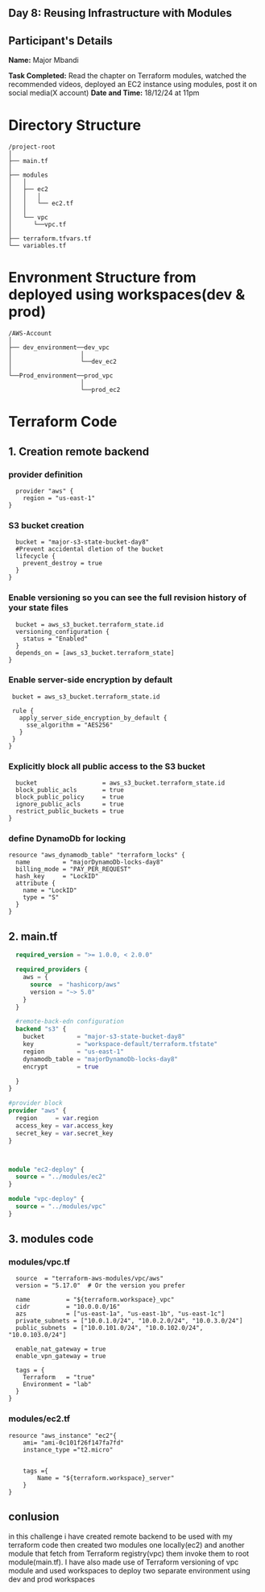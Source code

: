 ## Day 8: Reusing Infrastructure with Modules

## Participant's Details
**Name:** Major Mbandi

**Task Completed:** Read the chapter on Terraform modules, watched the recommended videos, deployed an EC2 instance using modules, post it on social media(X account)
**Date and Time:** 18/12/24 at 11pm


# Directory Structure
```
/project-root
│
├── main.tf
│
├── modules
│   │
│   ├── ec2
│   │   │
│   │   └── ec2.tf
│   │
│   └── vpc
│      └──vpc.tf
│
├── terraform.tfvars.tf
└── variables.tf

```
# Envronment Structure from deployed using workspaces(dev & prod)
```
/AWS-Account
│
├── dev_environment──dev_vpc
│                   │
│                   └──dev_ec2
│
└──Prod_environment──prod_vpc
                    │
                    └──prod_ec2
```
# Terraform Code

## 1. Creation remote backend
### provider definition
```
  provider "aws" {
    region = "us-east-1"
}
```
### S3 bucket creation

``` resource "aws_s3_bucket" "terraform_state" {
  bucket = "major-s3-state-bucket-day8"
  #Prevent accidental dletion of the bucket
  lifecycle {
    prevent_destroy = true
  }
}
```
### Enable versioning so you can see the full revision history of your state files

``` resource "aws_s3_bucket_versioning" "enabled" {
  bucket = aws_s3_bucket.terraform_state.id
  versioning_configuration {
    status = "Enabled"
  }
  depends_on = [aws_s3_bucket.terraform_state]
}
```

### Enable server-side encryption by default

 ``` resource "aws_s3_bucket_server_side_encryption_configuration" "default" {
  bucket = aws_s3_bucket.terraform_state.id

  rule {
    apply_server_side_encryption_by_default {
      sse_algorithm = "AES256"
    }
  }
}
```

### Explicitly block all public access to the S3 bucket
``` resource "aws_s3_bucket_public_access_block" "public_access" {
  bucket                  = aws_s3_bucket.terraform_state.id
  block_public_acls       = true
  block_public_policy     = true
  ignore_public_acls      = true
  restrict_public_buckets = true
}
```
### define DynamoDb for locking
```
resource "aws_dynamodb_table" "terraform_locks" {
  name         = "majorDynamoDb-locks-day8"
  billing_mode = "PAY_PER_REQUEST"
  hash_key     = "LockID"
  attribute {
    name = "LockID"
    type = "S"
  }
}
```
## 2. main.tf
``` terraform {
  required_version = ">= 1.0.0, < 2.0.0"

  required_providers {
    aws = {
      source  = "hashicorp/aws"
      version = "~> 5.0"
    }
  }

  #remote-back-edn configuration
  backend "s3" {
    bucket         = "major-s3-state-bucket-day8"
    key            = "workspace-default/terraform.tfstate"
    region         = "us-east-1"
    dynamodb_table = "majorDynamoDb-locks-day8"
    encrypt        = true

  }
}

#provider block
provider "aws" {
  region     = var.region
  access_key = var.access_key
  secret_key = var.secret_key
}



module "ec2-deploy" {
  source = "../modules/ec2"
}

module "vpc-deploy" {
  source = "../modules/vpc"
}
```
## 3. modules code

### modules/vpc.tf
``` module "vpc" {
  source  = "terraform-aws-modules/vpc/aws"
  version = "5.17.0"  # Or the version you prefer

  name          = "${terraform.workspace}_vpc"
  cidr          = "10.0.0.0/16"
  azs           = ["us-east-1a", "us-east-1b", "us-east-1c"]
  private_subnets = ["10.0.1.0/24", "10.0.2.0/24", "10.0.3.0/24"]
  public_subnets  = ["10.0.101.0/24", "10.0.102.0/24", "10.0.103.0/24"]

  enable_nat_gateway = true
  enable_vpn_gateway = true

  tags = {
    Terraform   = "true"
    Environment = "lab"
  }
}
```

### modules/ec2.tf
```
resource "aws_instance" "ec2"{
    ami= "ami-0c101f26f147fa7fd"
    instance_type ="t2.micro"


    tags ={
        Name = "${terraform.workspace}_server"
    }
}
```
## conlusion
in this challenge i have created remote backend to be used with my terraform code then created two modules one locally(ec2) and another module that fetch from Terraform registry(vpc) them invoke them to root module(main.tf).
I have also made use of Terraform versioning of vpc module and used workspaces to deploy two separate environment using dev and prod workspaces